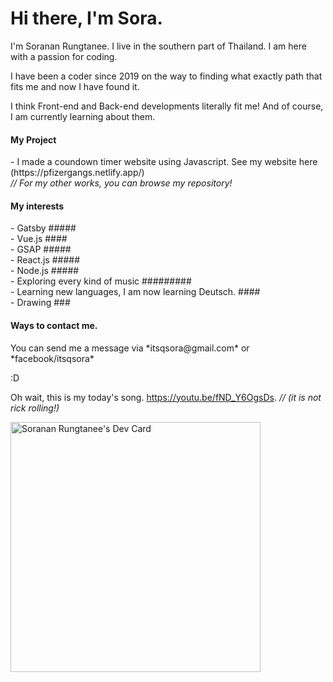 # Hi there, I'm Sora.

I'm Soranan Rungtanee. I live in the southern part of Thailand. I am here with a passion for coding.

I have been a coder since 2019 on the way to finding what exactly path that fits me and now I have found it.

I think Front-end and Back-end developments literally fit me! And of course, I am currently learning about them.

<h4>My Project</h4>
- I made a coundown timer website using Javascript. See my website here (https://pfizergangs.netlify.app/) <br>
<i> // For my other works, you can browse my repository!</i>

<h4>My interests</h4>
- Gatsby ##### <br>
- Vue.js #### <br>
- GSAP ##### <br>
- React.js #####  <br>
- Node.js ##### <br>
- Exploring every kind of music ######### <br>
- Learning new languages, I am now learning Deutsch.  #### <br>
- Drawing ### <br>


<h4>Ways to contact me.</h4>
You can send me a message via *itsqsora@gmail.com* or *facebook/itsqsora*
  
:D

Oh wait, this is my today's song.
https://youtu.be/fND_Y6OgsDs. <i> // (it is not rick rolling!) </i>

<a href="https://app.daily.dev/soranan"><img src="https://api.daily.dev/devcards/a6e266ff01b5431fa8889dc228256a26.png?r=2lx" width="400" alt="Soranan Rungtanee's Dev Card"/></a>
